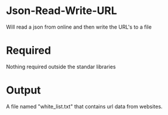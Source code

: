 # Json-Read-Write-URL
Will read a json from online and then write the URL's to a file

# Required
Nothing required outside the standar libraries

# Output
A file named "white_list.txt" that contains url data from websites.
